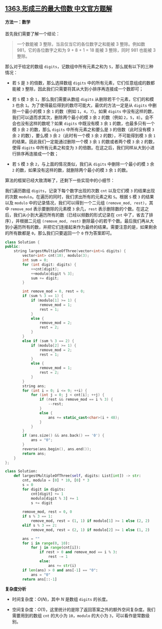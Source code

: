 ## [1363.形成三的最大倍数 中文官方题解](https://leetcode.cn/problems/largest-multiple-of-three/solutions/100000/xing-cheng-san-de-zui-da-bei-shu-by-leetcode-solut)

#### 方法一：数学

首先我们需要了解一个结论：

> 一个数能被 3 整除，当且仅当它的各位数字之和能被 3 整除。例如数 981，它的各位数字之和为 9 + 8 + 1 = 18 能被 3 整除，同时 981 也能被 3 整除。

那么对于给定的数组 `digits`，记数组中所有元素之和为 `S`，那么就有以下的三种情况：

- 若 `S` 是 `3` 的倍数，那么选择数组 `digits` 中的所有元素，它们任意组成的数都能被 `3` 整除，因此我们只需要将其从大到小排序再连接成一个数即可；

- 若 `S` 模 `3` 余 `1`，那么我们需要从数组 `digits` 从删除若干个元素，它们的和模 `3` 也余 `1`。为了使得最后得到的数尽可能大，最优的方法一定是从 `digits` 中删除一个最小的模 `3` 余 `1` 的数（例如 `1`，`4`，`7`）。如果 `digits` 中没有这样的数，我们可以退而求其次，删除两个最小的模 `3` 余 `2` 的数（例如 `2`，`5`，`8`）。会不会也没有这样的数呢？如果 `digits` 中既没有模 `3` 余 `1` 的数，也最多只有一个模 `3` 余 `2` 的数，那么 `digits` 中所有元素之和要么是 `3` 的倍数（此时没有模 `3` 余 `2` 的数），要么模 `3` 余 `2`（此时有一个模 `3` 余 `2` 的数），不可能得到模 `3` 余 `1` 的结果。因此我们一定能通过删除一个模 `3` 余 `1` 的数或者两个模 `3` 余 `2` 的数，使得 `digits` 中所有元素之和变为 `3` 的倍数。在这之后，我们同样从大到小进行排序再连接成一个数；

- 若 `S` 模 `3` 余 `2`，与上面的情况类似，我们从 `digits` 中删除一个最小的模 `3` 余 `2` 的数，如果没有这样的数，就删除两个最小的模 `3` 余 `1` 的数。

算法的框架已经大致清晰了，还剩下一些实现中的小细节：

我们遍历数组 `digits`，记录下每个数字出现的次数 `cnt` 以及它们模 `3` 的结果出现的次数 `modulo`。在遍历的同时，我们求出所有的元素之和 `S`。根据 `S` 模 `3` 的结果以及 `modulo` 中的记录情况，我们可以得到一个二元组 `(remove_mod, rest)`，其中 `remove_mod` 表示要删除的元素模 `3` 余几，`rest` 表示删除数的个数。在这之后，我们从小到大遍历所有的数（已经以频数的形式记录在 `cnt` 中了，省去了排序），并根据二元组 `(remove_mod, rest)` 删除最小的若干个数。最后我们再从大到小遍历所有的数，并把它们连接起来作为最终的结果。需要注意的是，如果剩余的所有数都是 `0`，那么我们只要返回一个 `0` 作为答案即可。

```C++ [sol1-C++]
class Solution {
public:
    string largestMultipleOfThree(vector<int>& digits) {
        vector<int> cnt(10), modulo(3);
        int sum = 0;
        for (int digit: digits) {
            ++cnt[digit];
            ++modulo[digit % 3];
            sum += digit;
        }

        int remove_mod = 0, rest = 0;
        if (sum % 3 == 1) {
            if (modulo[1] >= 1) {
                remove_mod = 1;
                rest = 1;
            }
            else {
                remove_mod = 2;
                rest = 2;
            }
        }
        else if (sum % 3 == 2) {
            if (modulo[2] >= 1) {
                remove_mod = 2;
                rest = 1;
            }
            else {
                remove_mod = 1;
                rest = 2;
            }
        }
        string ans;
        for (int i = 0; i <= 9; ++i) {
            for (int j = 0; j < cnt[i]; ++j) {
                if (rest && remove_mod == i % 3) {
                    --rest;
                }
                else {
                    ans += static_cast<char>(i + 48);
                }
            }
        }
        if (ans.size() && ans.back() == '0') {
            ans = "0";
        }
        reverse(ans.begin(), ans.end());
        return ans;
    }
};
```

```Python [sol1-Python3]
class Solution:
    def largestMultipleOfThree(self, digits: List[int]) -> str:
        cnt, modulo = [0] * 10, [0] * 3
        s = 0
        for digit in digits:
            cnt[digit] += 1
            modulo[digit % 3] += 1
            s += digit
        
        remove_mod, rest = 0, 0
        if s % 3 == 1:
            remove_mod, rest = (1, 1) if modulo[1] >= 1 else (2, 2)
        elif s % 3 == 2:
            remove_mod, rest = (2, 1) if modulo[2] >= 1 else (1, 2)

        ans = ""
        for i in range(0, 10):
            for j in range(cnt[i]):
                if rest > 0 and remove_mod == i % 3:
                    rest -= 1
                else:
                    ans += str(i)
        if len(ans) > 0 and ans[-1] == "0":
            ans = "0"
        return ans[::-1]
```

**复杂度分析**

- 时间复杂度：$O(N)$，其中 $N$ 是数组 `digits` 的长度。

- 空间复杂度：$O(1)$，这里统计的是除了返回答案之外的额外空间复杂度。我们需要用到的数组 `cnt` 的大小为 `10`，`modulo` 的大小为 `3`，可以看作是常数级别。